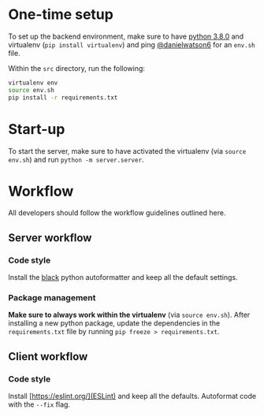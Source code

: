 # One-time setup

To set up the backend environment, make sure to have [python 3.8.0](https://www.python.org/downloads/release/python-380/) and virtualenv (`pip install virtualenv`) and ping [@danielwatson6](https://github.com/danielwatson6) for an `env.sh` file.

Within the `src` directory, run the following:
```bash
virtualenv env
source env.sh
pip install -r requirements.txt
```

# Start-up

To start the server, make sure to have activated the virtualenv (via `source env.sh`) and run `python -m server.server`.

# Workflow

All developers should follow the workflow guidelines outlined here.

## Server workflow

### Code style

Install the [black](https://github.com/psf/black) python autoformatter and keep all the default settings.

### Package management

**Make sure to always work within the virtualenv** (via `source env.sh`). After installing a new python package, update the dependencies in the `requirements.txt` file by running `pip freeze > requirements.txt`.

## Client workflow

### Code style

Install [https://eslint.org/](ESLint) and keep all the defaults. Autoformat code with the `--fix` flag.

